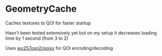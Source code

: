 # GeometryCache
Caches textures to QOI for faster startup

Hasn't been tested extensively yet but on my setup it decreases loading time by 1 second (from 3 to 2)

Uses [wx257osn2/qoixx](https://github.com/wx257osn2/qoixx) for QOI encoding/decoding
